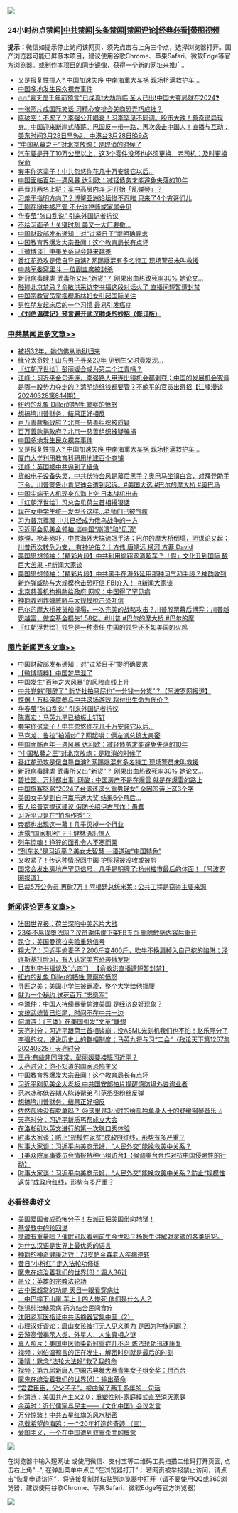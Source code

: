 ![](https://raw.githubusercontent.com/jsvpn/jsproxy/dev/64photo/fqnews-qr.jpg)

<div id="tt">
<h3>24小时热点禁闻|<a href="#%E4%B8%AD%E5%85%B1%E7%A6%81%E9%97%BB%E6%9B%B4%E5%A4%9A%E6%96%87%E7%AB%A0">中共禁闻</a>|<a href="#%E5%9B%BE%E7%89%87%E6%96%B0%E9%97%BB%E6%9B%B4%E5%A4%9A%E6%96%87%E7%AB%A0">头条禁闻</a>|<a href="#%E6%96%B0%E9%97%BB%E8%AF%84%E8%AE%BA%E6%9B%B4%E5%A4%9A%E6%96%87%E7%AB%A0">禁闻评论|<a href="#%E5%BF%85%E7%9C%8B%E7%BB%8F%E5%85%B8%E5%A5%BD%E6%96%87">经典必看</a>|<a href="https://9290254.xyz/3" target="_blank">带图视频</a></h3>
<div><b>提示：</b>微信如提示停止访问该网页，须先点击右上角三个点，选择浏览器打开。国产浏览器可能已屏蔽本项目，建议使用谷歌Chrome、苹果Safari、微软Edge等官方浏览器。或<a href="%E5%88%B6%E4%BD%9Cgit%E7%A6%81%E9%97%BB%E9%95%9C%E5%83%8F.md">制作本项目的同步镜像</a>，获得一个新的网址来推广。</div>
<ul>

<li><a href="/cbnews/20240328/2018315.md">又是报复性撞人? 中国加速失序 中南海重大车祸 现场挤满救护车...</a></li>
<li><a href="/cbnews/20240328/2018316.md">中国多地发生民众裸奔事件</a></li>
<li><a href="/sohnews/20240328/2018270.md">🔥🔥“袁天罡千年前预言”已成真❗大劫将临 圣人已出❗中国大变局就在2024❓</a></li>
<li><a href="/baitai/20240328/2018371.md">一张照片成国际笑话 习精心安排会美商恐弄巧成拙？</a></li>
<li><a href="/sohnews/20240328/2018280.md">陈破空：不忍了？李强公开唱衰！习李罕见不同调。股市大跌！蔡奇诡异现身。中国迎来断崖式降薪。巴国反一带一路，再次袭击中国人！直播与互动：美东时间3月28日早9点、中港台3月28日晚9点</a></li>
<li><a href="/topimagenews/20240328/2018312.md">“中国私募之王”对北京放炮：是取消的时候了</a></li>
<li><a href="/lifebaike/20240328/2018337.md">汽车要是开了10万公里以上，这3个零件没坏也必须更换，老司机：及时更换保命</a></li>
<li><a href="/topimagenews/20240329/2018593.md">套牢你这辈子！中共忽悠你花几十万安装它以后…</a></li>
<li><a href="/topimagenews/20240328/2018313.md">中国面临百年一遇风暴 达利欧：减轻债务才能避免失落的10年</a></li>
<li><a href="/baitai/20240329/2018535.md">再晋升两名上将：军中高层内斗 习开始「乱弹琴」？</a></li>
<li><a href="/cnnews/20240329/2018632.md">习羞于指明方向了？博鳌亚洲论坛惨不忍睹 只来了4个穷哥们儿</a></li>
<li><a href="/ssgc/20240329/2018468.md">王刚在狱中被严管 不允许律师或家属会见</a></li>
<li><a href="/topimagenews/20240329/2018618.md">华春莹“张口乱说” 引来外国记者抗议</a></li>
<li><a href="/finance/20240329/2018582.md">不给习面子！关键时刻 美又一大厂要撤…</a></li>
<li><a href="/topimagenews/20240329/2018653.md">中国财政部发布通知：对“过紧日子”提明确要求</a></li>
<li><a href="/comments/20240329/2018495.md">中国教育界爆发大宗丑闻！这个教育局长有点坏</a></li>
<li><a href="/ssgc/20240329/2018615.md">〖微博谈〗中美关系只会越来越差</a></li>
<li><a href="/topimagenews/20240328/2018311.md">番红花恐攻是俄自导自演? 网踢爆混有多名特工 现场警员未叫救援</a></li>
<li><a href="/cnnews/20240328/2018438.md">中共军委窝里斗 一位副主席被封杀</a></li>
<li><a href="/topimagenews/20240328/2018310.md">新冠病毒肆虐 武毒所又出“新货”？ 刚果出血热致死率30% 她论文...</a></li>
<li><a href="/baitai/20240329/2018575.md">触碰北京禁忌？俞敏洪采访李书福这段对话火了 直播间短暂遭封禁</a></li>
<li><a href="/headline/20240329/2018470.md">中国宗教官员掌掴穆斯林妇女引起国际关注</a></li>
<li><a href="/health/20240328/2018328.md">男性朋友起床后的一个习惯 最易引发癌症</a></li>
<li><b><a href="/comments/20200207/1272816.md" target="_blank">《刘伯温碑记》预言避开武汉肺炎的妙招（修订版）</a></b></li>
</ul>
</div>

<div class="catlist">
<h3><a href="/cbnews/" target="_blank">中共禁闻</a><span><a href="/cbnews/" target="_blank" rel="nofollow">更多文章>></a></span></h3>
<ul>
<li><a href="/cbnews/20240329/2018687.md" target="_blank">被拐32年，她仿佛从地狱归来</a></li>
<li><a href="/cbnews/20240329/2018680.md" target="_blank">缘分太奇妙！山东男子寻亲20年 见到生父时竟发现…</a></li>
<li><a href="/cbnews/20240329/2018666.md" target="_blank">〖红朝浮世绘〗彭丽媛会成为第二个江青吗？</a></li>
<li><a href="/cbnews/20240329/2018649.md" target="_blank">江峰：习近平金句连连，李强路人甲连出镜机会都剥夺；中国的发展机会究竟是哪一股势力夺走的？清明烧纸钱都要管？不躺平的官员出奇招【江峰漫谈20240328第844期】</a></li>
<li><a href="/comments/20240329/2018645.md" target="_blank">纽约的乱象 Diller的牺牲 警察的愤怒</a></li>
<li><a href="/comments/20240329/2018482.md" target="_blank">想搞垮川普财务，结果正好相反</a></li>
<li><a href="/cbnews/20240329/2018464.md" target="_blank">百万善款捐政府？北京一慈善组织被质疑</a></li>
<li><a href="/cbnews/20240328/2018381.md" target="_blank">百万善款捐政府？北京一慈善组织被疑骗捐</a></li>
<li><a href="/cbnews/20240328/2018316.md" target="_blank">中国多地发生民众裸奔事件</a></li>
<li><a href="/cbnews/20240328/2018315.md" target="_blank">又是报复性撞人? 中国加速失序 中南海重大车祸 现场挤满救护车&#8230;</a></li>
<li><a href="/cbnews/20240328/2018314.md" target="_blank">厦门大学利用教育科研用地建百个商铺</a></li>
<li><a href="/cbnews/20240328/2018295.md" target="_blank">江峰：英国被中共逼到了墙角</a></li>
<li><a href="/comments/20240328/2018269.md" target="_blank">货船电子设备失灵，中共伏特台风是幕后黑手？奥巴马坐镇白宫，对拜登助手下令。川普警告小肯尼迪会遭到起诉。#美国大选 #巴尔的摩大桥 #奥巴马</a></li>
<li><a href="/cbnews/20240328/2018255.md" target="_blank">中国尖端无人机现身东海上空 日本战机出击</a></li>
<li><a href="/cbnews/20240328/2018224.md" target="_blank">〖红朝浮世绘〗习总会见荷兰首相撂狠话</a></li>
<li><a href="/cbnews/20240328/2018214.md" target="_blank">现在女中学生统一发型长这样…老师们已被气疯</a></li>
<li><a href="/cbnews/20240328/2018196.md" target="_blank">习为普京撑腰 中共已经成为俄乌战争的一方</a></li>
<li><a href="/cbnews/20240328/2018159.md" target="_blank">习近平会见美企领袖 谈中国“崩溃”和“见顶”</a></li>
<li><a href="/comments/20240328/2018150.md" target="_blank">炸弹，枪击恐吓，中共海外大搞流氓手法；巴尔的摩大桥倒塌，阴谋论又起；川普再次转危为安， 有神护佑？｜方伟 唐靖远 横河 方菲 David</a></li>
<li><a href="/cbnews/20240328/2018111.md" target="_blank">美国思想领袖：【精彩片段】中共利用偷窃弯道超车？「假」文化丑到国际 酿巨大苦果 -#新闻大家谈</a></li>
<li><a href="/cbnews/20240328/2018099.md" target="_blank">美国思想领袖：【精彩片段】中共黑手在海外延用那种习气和手段？神韵收到新炸弹威胁与大规模枪击恐吓信 FBI介入！-#新闻大家谈</a></li>
<li><a href="/cbnews/20240328/2018084.md" target="_blank">北京慈善机构捐款给政府 网叹：中国得了罕见病</a></li>
<li><a href="/cbnews/20240327/2018013.md" target="_blank">神韵收到炸弹威胁与大规模枪击恐吓信</a></li>
<li><a href="/comments/20240327/2017900.md" target="_blank">巴尔的摩大桥被货船撞塌，一次完美的战略攻击？川普股票幕后博弈：川普越罚越富，做空基金损失1.58亿。#川普 #巴尔的摩大桥 #巴尔的摩</a></li>
<li><a href="/cbnews/20240327/2017817.md" target="_blank">〖红朝浮世绘〗领导是一种责任 中国的领导还不如美国的火鸡</a></li>

</ul>
</div>
<div class="catlist">
<h3><a href="/topimagenews/" target="_blank">图片新闻</a><span><a href="/topimagenews/" target="_blank" rel="nofollow">更多文章>></a></span></h3>
<ul>
<li><a href="/topimagenews/20240329/2018653.md" target="_blank">中国财政部发布通知：对“过紧日子”提明确要求</a></li>
<li><a href="/topimagenews/20240329/2018652.md" target="_blank">【微博精粹】中国梦早泄了</a></li>
<li><a href="/topimagenews/20240329/2018651.md" target="_blank">中国发生“百年之大风暴”的风险直线上升</a></li>
<li><a href="/topimagenews/20240329/2018637.md" target="_blank">中共党魁“喝醉了” 新华社拍马屁也“一分钱一分货”？【阿波罗网报道】</a></li>
<li><a href="/topimagenews/20240329/2018629.md" target="_blank">惊爆！万科深度参与中共这场游戏 将付出生命为代价？</a></li>
<li><a href="/topimagenews/20240329/2018618.md" target="_blank">华春莹“张口乱说” 引来外国记者抗议</a></li>
<li><a href="/topimagenews/20240329/2018617.md" target="_blank">陈嘉宏：马英九早已被板上钉钉</a></li>
<li><a href="/topimagenews/20240329/2018593.md" target="_blank">套牢你这辈子！中共忽悠你花几十万安装它以后…</a></li>
<li><a href="/topimagenews/20240329/2018571.md" target="_blank">马克龙、鲁拉“拍婚纱”？网起哄：俩左派总统太亲密</a></li>
<li><a href="/topimagenews/20240328/2018313.md" target="_blank">中国面临百年一遇风暴 达利欧：减轻债务才能避免失落的10年</a></li>
<li><a href="/topimagenews/20240328/2018312.md" target="_blank">“中国私募之王”对北京放炮：是取消的时候了</a></li>
<li><a href="/topimagenews/20240328/2018311.md" target="_blank">番红花恐攻是俄自导自演? 网踢爆混有多名特工 现场警员未叫救援</a></li>
<li><a href="/topimagenews/20240328/2018310.md" target="_blank">新冠病毒肆虐 武毒所又出“新货”？ 刚果出血热致死率30% 她论文&#8230;</a></li>
<li><a href="/topimagenews/20240328/2018309.md" target="_blank">碧桂园、万科都出事! 网酸 : 中国房产不是在爆雷 就是在爆雷的路上</a></li>
<li><a href="/topimagenews/20240328/2018308.md" target="_blank">中国旅客怒骂“2024了台湾还这么重男轻女” 全因签诗上这3个字</a></li>
<li><a href="/topimagenews/20240328/2018226.md" target="_blank">美国女子梦到自己赢乐透大奖 结果6个月后…</a></li>
<li><a href="/topimagenews/20240328/2018158.md" target="_blank">有人给普京提这建议 俄防长绍伊古气炸：愚蠢</a></li>
<li><a href="/topimagenews/20240328/2018157.md" target="_blank">习近平只是在“拍照作秀”？</a></li>
<li><a href="/topimagenews/20240328/2018148.md" target="_blank">帝都也出现这一幕！几乎灭掉一个行业</a></li>
<li><a href="/topimagenews/20240328/2018147.md" target="_blank">泄露“国家机密&#8221;？王健林语出惊人</a></li>
<li><a href="/topimagenews/20240328/2018146.md" target="_blank">列车惊魂！狰狞的面孔令人不寒而栗</a></li>
<li><a href="/topimagenews/20240328/2018130.md" target="_blank">“列车长”是习近平？美女太智慧 一语道破“中国特色”</a></li>
<li><a href="/topimagenews/20240328/2018123.md" target="_blank">又收紧了！传这种情况回中国 护照将被没收或被剪</a></li>
<li><a href="/topimagenews/20240328/2018118.md" target="_blank">国常会发出房地产罕见信号，几乎是明牌了;杭州楼市最后的体面！【阿波罗网报道】</a></li>
<li><a href="/topimagenews/20240327/2017965.md" target="_blank">已裁5万公务员 再砍7万！阿根廷总统米莱 : 公共工程是窃盗主要来源</a></li>

</ul>
</div>
<div class="catlist">
<h3><a href="/comments/" target="_blank">新闻评论</a><span><a href="/comments/" target="_blank" rel="nofollow">更多文章>></a></span></h3>
<ul>
<li><a href="/comments/20240329/2018711.md" target="_blank">法国世界报：荷兰深陷中美芯片大战</a></li>
<li><a href="/comments/20240329/2018707.md" target="_blank">23条不易误堕法网？议员谢伟俊下架FB专页 删除敏感内容后重开</a></li>
<li><a href="/comments/20240329/2018655.md" target="_blank">昆仑：美国曼德拉实验重磅信号</a></li>
<li><a href="/comments/20240329/2018650.md" target="_blank">糗大了：习近平偷麦子？200斤变400斤，吹牛不换肩掉入自己挖的陷阱；泽连斯基打脸习，有人认定美方恐袭俄罗斯</a></li>
<li><a href="/comments/20240329/2018648.md" target="_blank">【吉利李书福谈及“六四”】 【俞敏洪直播遭短暂封禁】</a></li>
<li><a href="/comments/20240329/2018645.md" target="_blank">纽约的乱象 Diller的牺牲 警察的愤怒</a></li>
<li><a href="/comments/20240329/2018639.md" target="_blank">寻匠之美：美国小学生被霸凌，整个大学给他撑腰</a></li>
<li><a href="/comments/20240329/2018638.md" target="_blank">就为一个秘约 送死百万 “志愿军”</a></li>
<li><a href="/comments/20240329/2018623.md" target="_blank">李濠仲：中国人持续暴量偷渡美国 是经济良好现象？</a></li>
<li><a href="/comments/20240329/2018622.md" target="_blank">文统武统皆已烂尾，时间不在中共一边</a></li>
<li><a href="/comments/20240329/2018621.md" target="_blank">何清涟：《三体》在美国引发“文革”联想</a></li>
<li><a href="/comments/20240329/2018616.md" target="_blank">天亮时分：习近平跟荷兰首相谈崩：没ASML光刻机我们也不怕！赵乐际分了李强的权，说说历史上的群相制度；马英九将与习“二会”（政论天下第1267集 20240328）天亮时分</a></li>
<li><a href="/comments/20240329/2018603.md" target="_blank">王丹:有些非同寻常，彭丽媛要接班习近平？</a></li>
<li><a href="/comments/20240329/2018500.md" target="_blank">天亮时分：你不知道的国家恐怖主义</a></li>
<li><a href="/comments/20240329/2018495.md" target="_blank">中国教育界爆发大宗丑闻！这个教育局长有点坏</a></li>
<li><a href="/comments/20240329/2018494.md" target="_blank">习近平刚见美企大老板 中共国安部拍片提醒慎防境外咨询业者</a></li>
<li><a href="/comments/20240329/2018492.md" target="_blank">范冰冰称低谷期人脉转帮弟 引范丞丞粉丝反弹</a></li>
<li><a href="/comments/20240329/2018482.md" target="_blank">想搞垮川普财务，结果正好相反</a></li>
<li><a href="/comments/20240329/2018478.md" target="_blank">依然孤独没有脱单吗？ 😥这里是3小时的给孤独单身人士的舒缓钢琴音乐 🎶</a></li>
<li><a href="/comments/20240329/2018465.md" target="_blank">天亮时分：习近平新质丐帮成立大会</a></li>
<li><a href="/comments/20240329/2018456.md" target="_blank">在洛杉矶以英文进行的第一次脱口秀体验</a></li>
<li><a href="/comments/20240328/2018449.md" target="_blank">时事大家谈：防止“规模性返贫”成政府红线，形势有多严重？</a></li>
<li><a href="/comments/20240328/2018448.md" target="_blank">时事大家谈：习近平向美商示好，“人民外交”能挽救美中关系？</a></li>
<li><a href="/comments/20240328/2018410.md" target="_blank">【美众院军事委员会情报特种小组访台】【强调美台合作对抗中国侵略性的行动】</a></li>
<li><a href="/comments/20240328/2018359.md" target="_blank">时事大家谈：习近平向美商示好，“人民外交”能挽救美中关系？防止“规模性返贫”成政府红线，形势有多严重？</a></li>

</ul>
</div>

<div class="catlist">
<h3>必看经典好文</h3>
<ul>
<li><a href="/sohnews/20230904/1929011.md" target="_blank">美国爱国者成恐怖分子！左派正把美国带向地狱！</a></li>
<li><a href="/comments/20220503/1727726.md" target="_blank">基督教中的轮回说</a></li>
<li><a href="/bannedvideo/20210915/1623919.md" target="_blank">灵魂有重量吗？催眠可以看到前生今世吗？杨医生讲解对灵魂的各类研究。</a></li>
<li><a href="/ssgc/20200820/1382763.md" target="_blank">为什么汉语是世界上最优秀的语言</a></li>
<li><a href="/comments/20220315/1705037.md" target="_blank">神韵的神奇健康功效：73岁帕金森老人疾病逆转</a></li>
<li><a href="/cbnews/20211123/1656425.md" target="_blank">昔日“小粉红” 走入法轮功修炼</a></li>
<li><a href="/topimagenews/20180521/945342.md" target="_blank">魔鬼在统治着我们的世界(3)：毁人36计</a></li>
<li><a href="/comments/20200313/1292991.md" target="_blank">愚公：英雄的宗教法轮功</a></li>
<li><a href="/lifebaike/20170523/762432.md" target="_blank">古中医超常的功能 天目一眼看穿病灶</a></li>
<li><a href="/cbnews/20200611/1343057.md" target="_blank">一中巴摔下山崖 车上十四人惨死 他们是什么人？</a></li>
<li><a href="/comments/20230430/1878187.md" target="_blank">张锡纯治糖尿病 药方结合民间食疗</a></li>
<li><a href="/comments/20221222/1826761.md" target="_blank">沈阳老军医指证中共活摘器官集中营（2）</a></li>
<li><a href="/comments/20220614/1745276.md" target="_blank">心理汉奸谬论：唐山女孩被打无人见义勇为 是因为种族问题？</a></li>
<li><a href="/comments/20200919/82684.md" target="_blank">云游高僧揭示人类、外星人、人生真相之谜</a></li>
<li><a href="/comments/20210215/1487728.md" target="_blank">真人照片：美国中医师染新冠重症几不治 炼法轮功迅速康复</a></li>
<li><a href="/comments/20200628/1351782.md" target="_blank">视频：刘伯温预言的正在发生，解密时刻就是最后的时刻</a></li>
<li><a href="/comments/20210312/1502968.md" target="_blank">潘晴：默念“法轮大法好”救了我的命</a></li>
<li><a href="/comments/20220518/1734456.md" target="_blank">视频：第九届新唐人中国古典舞大赛青年女子组金奖：付百合</a></li>
<li><a href="/topimagenews/20180524/947358.md" target="_blank">魔鬼在统治着我们的世界(6)：输出革命</a></li>
<li><a href="/comments/20220728/1764149.md" target="_blank">“君君臣臣，父父子子”，被曲解了两千多年的一句话</a></li>
<li><a href="/comments/20230919/1935739.md" target="_blank">何清涟：美国共产主义2.0：重塑性别-家庭模式直至消灭家庭</a></li>
<li><a href="/comments/20230502/1879311.md" target="_blank">余英时：近代儒家与民主——《文化中国》会议发言</a></li>
<li><a href="/ccpdope/20210708/1583079.md" target="_blank">万分惊骇！中共五星红旗的风水秘密</a></li>
<li><a href="/comments/20231204/1969287.md" target="_blank">承载希望的海鸥：一个20年打造的奇迹 （三）</a></li>
<li><a href="/comments/20210802/1598599.md" target="_blank">爱国主义，一个在中国遭到双重歪曲的概念</a></li>

</ul>
</div>

![](https://raw.githubusercontent.com/jsvpn/jsproxy/dev/64photo/fqnews-qr.jpg)

在浏览器中输入短网址 或使用微信、支付宝等二维码工具扫描二维码打开页面, 点击右上角"...", 在弹出菜单中点击“在浏览器打开”； 若网页被举报禁止访问，请点击“恢复申请访问”，将链接复制并粘贴到浏览器中打开（请不要使用QQ或360浏览器，建议使用谷歌Chrome、苹果Safari、微软Edge等官方浏览器）

![](https://raw.githubusercontent.com/jsvpn/jsproxy/dev/64photo/wx.jpg)